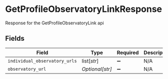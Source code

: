 # GetProfileObservatoryLinkResponse

Response for the GetProfileObservatoryLink api


## Fields

| Field                         | Type                          | Required                      | Description                   |
| ----------------------------- | ----------------------------- | ----------------------------- | ----------------------------- |
| `individual_observatory_urls` | list[*str*]                   | :heavy_minus_sign:            | N/A                           |
| `observatory_url`             | *Optional[str]*               | :heavy_minus_sign:            | N/A                           |